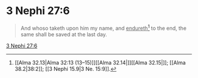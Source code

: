 # 3 Nephi 27:6

> And whoso taketh upon him my name, and <u>endureth</u>[^a] to the end, the same shall be saved at the last day.

[3 Nephi 27:6](https://www.churchofjesuschrist.org/study/scriptures/bofm/3-ne/27?lang=eng&id=p6#p6)


[^a]: [[Alma 32.13|Alma 32:13 (13–15)]][[Alma 32.14|]][[Alma 32.15|]]; [[Alma 38.2|38:2]]; [[3 Nephi 15.9|3 Ne. 15:9]].  
